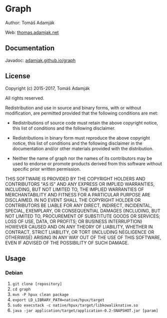 Graph
=====

Author: Tomáš Adamják

Web: [thomas.adamjak.net](https://thomas.adamjak.net)

Documentation
-------------
Javadoc: [adamjak.github.io/graph](https://adamjak.github.io/graph)

License
-------

Copyright (c) 2015-2017, Tomáš Adamják

All rights reserved.

Redistribution and use in source and binary forms, with or without
modification, are permitted provided that the following conditions are met:

* Redistributions of source code must retain the above copyright notice, this
  list of conditions and the following disclaimer.

* Redistributions in binary form must reproduce the above copyright notice,
  this list of conditions and the following disclaimer in the documentation
  and/or other materials provided with the distribution.

* Neither the name of graph nor the names of its
  contributors may be used to endorse or promote products derived from
  this software without specific prior written permission.

THIS SOFTWARE IS PROVIDED BY THE COPYRIGHT HOLDERS AND CONTRIBUTORS "AS IS"
AND ANY EXPRESS OR IMPLIED WARRANTIES, INCLUDING, BUT NOT LIMITED TO, THE
IMPLIED WARRANTIES OF MERCHANTABILITY AND FITNESS FOR A PARTICULAR PURPOSE ARE
DISCLAIMED. IN NO EVENT SHALL THE COPYRIGHT HOLDER OR CONTRIBUTORS BE LIABLE
FOR ANY DIRECT, INDIRECT, INCIDENTAL, SPECIAL, EXEMPLARY, OR CONSEQUENTIAL
DAMAGES (INCLUDING, BUT NOT LIMITED TO, PROCUREMENT OF SUBSTITUTE GOODS OR
SERVICES; LOSS OF USE, DATA, OR PROFITS; OR BUSINESS INTERRUPTION) HOWEVER
CAUSED AND ON ANY THEORY OF LIABILITY, WHETHER IN CONTRACT, STRICT LIABILITY,
OR TORT (INCLUDING NEGLIGENCE OR OTHERWISE) ARISING IN ANY WAY OUT OF THE USE
OF THIS SOFTWARE, EVEN IF ADVISED OF THE POSSIBILITY OF SUCH DAMAGE.

Usage
-----

### Debian

1. `git clone [repository]`
2. `cd graph`
3. `mvn -P hpux clean package`
4. `export LD_LIBRARY_PATH=native/hpux/target`
5. `sudo execstack -c native/hpux/target/libkowaliknative.so`
6. `java -jar application/target/application-0.2-SNAPSHOT.jar [param]`
